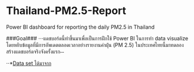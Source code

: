 # Thailand-PM2.5-Report
Power BI dashboard for reporting the daily PM2.5 in Thailand

###Goal###
⋅⋅⋅แดชบอร์ดนี้ทำขึ้นมาเพื่อเป็นการฝึกใช้ Power BI ในการทำ data visualize โดยหยิบข้อมูลที่มีการอัพเดตตลอดเวลาอย่างรายงานค่าฝุ่น (PM 2.5) ในประเทศไทยนี้มาทดลองสร้างแดชบอร์ดจริงจังครั้งแรก⋅⋅⋅

⋅⋅*[Data set ได้มาจาก](https://opendata.onde.go.th/en/dataset/14-pm-25) 
